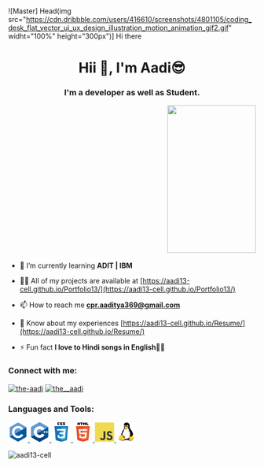 ###
![Master] Head(img src="https://cdn.dribbble.com/users/416610/screenshots/4801105/coding_desk_flat_vector_ui_ux_design_illustration_motion_animation_gif2.gif" widht="100%" height="300px")]
Hi there<h1 align="center">Hii 👀, I'm Aadi😎</h1>
<h3 align="center">I'm a developer as well as Student.</h3>

<p align="right"> <img src="https://media1.tenor.com/images/cd37fa49c983ac905df0016fd5b6a2ee/tenor.gif?itemid=13165216" width="180px" height="300px" /> </p>

- 🌱 I’m currently learning **ADIT | IBM**

- 👨‍💻 All of my projects are available at [https://aadi13-cell.github.io/Portfolio13/](https://aadi13-cell.github.io/Portfolio13/)

- 📫 How to reach me **cpr.aaditya369@gmail.com**

- 📄 Know about my experiences [https://aadi13-cell.github.io/Resume/](https://aadi13-cell.github.io/Resume/)

- ⚡ Fun fact **I love to Hindi songs in English🫠😄**

<h3 align="left">Connect with me:</h3>
<p align="left">
<a href="https://linkedin.com/in/the-aadi" target="blank"><img align="center" src="https://raw.githubusercontent.com/rahuldkjain/github-profile-readme-generator/master/src/images/icons/Social/linked-in-alt.svg" alt="the-aadi" height="30" width="40" /></a>
<a href="https://instagram.com/the__aadi" target="blank"><img align="center" src="https://raw.githubusercontent.com/rahuldkjain/github-profile-readme-generator/master/src/images/icons/Social/instagram.svg" alt="the__aadi" height="30" width="40" /></a>
</p>

<h3 align="left">Languages and Tools:</h3>
<p align="left"> <a href="https://www.cprogramming.com/" target="_blank" rel="noreferrer"> <img src="https://raw.githubusercontent.com/devicons/devicon/master/icons/c/c-original.svg" alt="c" width="40" height="40"/> </a> <a href="https://www.w3schools.com/cpp/" target="_blank" rel="noreferrer"> <img src="https://raw.githubusercontent.com/devicons/devicon/master/icons/cplusplus/cplusplus-original.svg" alt="cplusplus" width="40" height="40"/> </a> <a href="https://www.w3schools.com/css/" target="_blank" rel="noreferrer"> <img src="https://raw.githubusercontent.com/devicons/devicon/master/icons/css3/css3-original-wordmark.svg" alt="css3" width="40" height="40"/> </a> <a href="https://www.w3.org/html/" target="_blank" rel="noreferrer"> <img src="https://raw.githubusercontent.com/devicons/devicon/master/icons/html5/html5-original-wordmark.svg" alt="html5" width="40" height="40"/> </a> <a href="https://developer.mozilla.org/en-US/docs/Web/JavaScript" target="_blank" rel="noreferrer"> <img src="https://raw.githubusercontent.com/devicons/devicon/master/icons/javascript/javascript-original.svg" alt="javascript" width="40" height="40"/> </a> <a href="https://www.linux.org/" target="_blank" rel="noreferrer"> <img src="https://raw.githubusercontent.com/devicons/devicon/master/icons/linux/linux-original.svg" alt="linux" width="40" height="40"/> </a> </p>

<p><img align="center" src="https://github-readme-stats.vercel.app/api/top-langs?username=aadi13-cell&show_icons=true&locale=en&layout=compact" alt="aadi13-cell" /></p>


